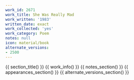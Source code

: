```yaml
---
work_id: 2671
work_title: She Was Really Mad
work_written: '1983'
written_date: exact
work_collected: 'yes'
work_category: Poem
notes: null
icon: material/book
alternate_versions:
- 2500
---
```


{{ section_title() }}
{{ work_info() }}
{{ notes_section() }}
{{ appearances_section() }}
{{ alternate_versions_section() }}